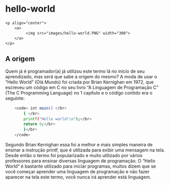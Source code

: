 # hello-world
    <p align="center">
        <a>
             <img src="images/hello-world.PNG" width="300">
        </a>
    </p>
## A origem
Quem já é programador(a) já utilizou este termo lá no início de seu aprendizado, mas será que sabe a origem do mesmo?
A moda de usar o “Hello World” (Olá Mundo) foi criada por Brian Kernighan em 1972, que escreveu um código em C no seu livro
“A Linguagem de Programação C” (The C Programming Language) no 1 capítulo e o código contido era o seguinte:

``` bash
    <code> int main() </br>
        { </br>
        printf("Hello world!\n");</br>
        return 0;</br>
        }</br>
    </code>
```

Segundo Brian Kernighan essa foi a melhor e mais simples maneira de ensinar a instrução printf,
que é utilizada para exibir uma mensagem na tela. 
Desde então o termo foi popularizado e muito utilizado por vários professores para ensinar diversas
linguagem de programação.
O “Hello World” é bastante utilizado para iniciar programas, muitos dizem que se você começar aprender
uma linguagem de programação e não fazer aparecer na tela este termo, você nunca irá aprender está linguagem.

